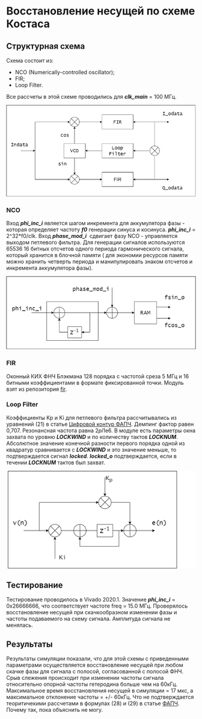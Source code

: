 # Восстановление несущей по схеме Костаса
## Структурная схема

Схема состоит из:

+ NCO (Numerically-controlled oscillator);
+ FIR;
+ Loop Filter.

Все рассчеты в этой схеме проводились для ***clk_main*** = 100 МГц.

![Costas](images/../Costas.png)

### NCO

Вход ***phi_inc_i*** является шагом инкремента для аккумулятора фазы - которая определяет частоту ***f0*** генерации синуса и косинуса.  ***phi_inc_i*** = 2^32*f0/clk.
Вход ***phase_mod_i***  сдвигает фазу NCO - управляется выходом петлевого фильтра. 
Для генерации сигналов используются 65536 16 битных отсчетов одного периода гармонического сигнала, который хранится в блочной памяти ( для экономии ресурсов памяти можно хранить четверть периода и манипулировать знаком отсчетов и инкремента аккумулятора фазы).

![NCO](images/../NCO.png)

### FIR

Оконный КИХ ФНЧ Блэкмана 128 порядка с частотой среза 5 МГц и 16 битными коэффициентами в формате фиксированной точки. Модуль взят из репозитория [fir][fir].

### Loop Filter

Коэффициенты Kp и Ki для петлевого фильтра рассчитывались из уравнений (21) в статье [Цифровой контур ФАПЧ][dpll]. Демпинг фактор равен 0,707. Резонансная частота равна 2*pi*1e6. В модуле есть параметры окна захвата по уровню ***LOCKWIND*** и по количеству тактов ***LOCKNUM***. Абсолютное значение конечной разности первого порядка одной из квадратур сравнивается с  ***LOCKWIND*** и это значение меньше, то подтверждается сигнал ***locked***. ***locked_o*** подтверждается, если в течении ***LOCKNUM*** тактов был захват.

![Loop_filter](images/../Loop%20filter.png)

## Тестирование

Тестирование проводилось в Vivado 2020.1. Значение ***phi_inc_i*** = 0x26666666, что соответствует частоте freq = 15.0 МГц. Проверялось восстановление несущей при скачкообразном изменении фазы и частоты подаваемого на схему сигнала. Амплитуда сигнала не менялась. 

## Результаты

Результаты симуляции показали, что для этой схемы с приведенными параметрами осуществляется восстановление несущей при любом скачке фазы для сигнала с полосой, согласованной с полосой ФНЧ. Срыв слежения происходит при изменении частоты сигнала относительно опорной частоты гетеродина больше чем на 60кГц. Максимальное время восстановления несущей в симуляции = 17 мкс, а максимальное отклонение частоты = +/- 60кГц. Что не подтверждается теоритичекими рассчетами в формулах (28) и (29) в  статье [ФАПЧ][pll]. Почему так, пока объяснить не могу.


 [fir]:     https://github.com/PincerBeetle/fir
 [dpll]:    http://www.dsplib.ru/content/dpll/dpll.html 
 [pll]:     http://www.dsplib.ru/content/pll/pll.html 


